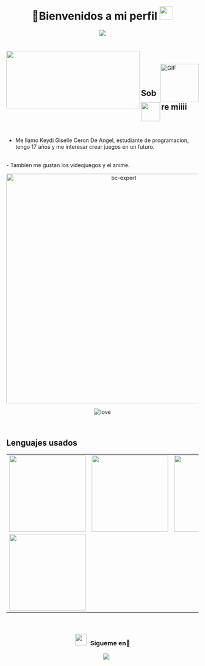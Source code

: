 <h1 align="center"> 👋Bienvenidos a mi perfil <img src="https://media.giphy.com/media/hvRJCLFzcasrR4ia7z/giphy.gif" width="35"></h1>
<p align="center">
  <a href="https://github.com/fairyland0926"><img src="https://readme-typing-svg.herokuapp.com/?lines=Web%20Developer;Full%20Stack-eveloper;5%2B%20years%20of%20coding%20experience;Always%20learning%20new%20tech&font=Pacifico&center=true&width=650&height=120&color=58a6ff&vCenter=true&size=45%22"></a>
</p>

</h1>

<h1 align="center"></h1>
<img align="left" height="150px" width="350px" src="https://github-readme-stats.vercel.app/api?username=KeydiC&count_private=true&show_icons=true&theme=tokyonight" />
<br><br>
<img align="right" alt="GIF" src="https://c.tenor.com/gpOUboethA0AAAAC/my-hero-academia-boku-no-hero-academia.gif" width="100px" height="100px" />
<br><br>
<img align="left" src = "https://user-images.githubusercontent.com/63050133/156777293-72a6e681-2582-4a9d-ad92-09d1181d47c7.gif" width = 50px height=50px>
<h2 align="left" font-weight="bold">Sobre miiii</h2>  
<br><br>

- Me llamo Keydi Giselle Ceron De Angel, estudiante de programacion, tengo 17 años y me interesar crear juegos en un futuro.
<br>
- Tambien me gustan los videojuegos y el anime.
 <br>

<p align="center"> <a href="https://github.com/ryo-ma/github-profile-trophy"><img src="https://github-profile-trophy.vercel.app/?username=zeeid&theme=tokyonight&no-frame=true&row=1&&margin-w=30&no-bg=false" alt="bc-expert" width="600px"/></a> </p>


<p align="center">
  <img src="https://i.quotev.com/qagu43zuugtq.jpg" alt="love"></center>
</p>
<br>
<h2 font-weight="bold">Lenguajes usados</h2>
<table>
  <tr>
      <td><img src="https://cdn.iconscout.com/icon/free/png-256/javascript-1-225993.png?raw=true" width="200"></td>
      <td><img src="https://cdn.iconscout.com/icon/free/png-256/php-2752101-2284918.png?raw=true" width="200"></td>
      <td><img src="https://cdn.iconscout.com/icon/free/png-256/mysql-3521596-2945040.png?raw=true" width="200"></td>
      <td><img src="https://ih1.redbubble.net/image.416406976.0438/poster,504x498,f8f8f8-pad,600x600,f8f8f8.u4.jpg?raw=true" width="200"></td>
      <td><img src="https://clipartcraft.com/images/html5-logo-white-5.png?raw=true" width="200"></td>
		  
  </tr>
  <tr>
    <td><img src="https://cdn.iconscout.com/icon/free/png-256/visual-studio-code-3251603-2724650.png?raw=true" width="200"></td>
  </tr>
</table>
<br/>
<h3 align="center" > <img src="https://media.giphy.com/media/iY8CRBdQXODJSCERIr/giphy.gif" width="30" height="30" style="margin-right: 10px;">Sigueme en🤝 </h3>

<p align="center">

 <div align="center"  class="icons-social" style="margin-left: 10px;">
        <a style="margin-left: 10px;" target="_blank" href="https://www.instagram.com/zomiwnaodiii/">
			<img src="https://img.icons8.com/doodle/40/000000/instagram-new--v2.png"></a>
      </div>

</p>
